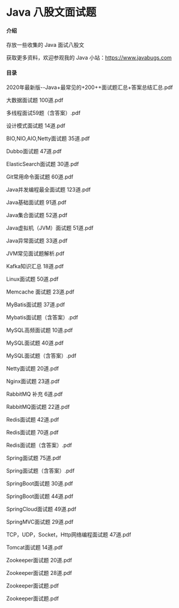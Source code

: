 # Java 八股文面试题

#### 介绍
存放一些收集的 Java 面试八股文

获取更多资料，欢迎参观我的 Java 小站：https://www.javabugs.com



#### 目录

2020年最新版--Java+最常见的+200++面试题汇总+答案总结汇总.pdf

大数据面试题 100道.pdf

多线程面试59题（含答案）.pdf

设计模式面试题 14道.pdf

BIO,NIO,AIO,Netty面试题 35道.pdf

Dubbo面试题 47道.pdf

ElasticSearch面试题 30道.pdf

Git常用命令面试题 60道.pdf

Java并发编程最全面试题 123道.pdf

Java基础面试题 91道.pdf

Java集合面试题 52道.pdf

Java虚拟机（JVM）面试题 51道.pdf

Java异常面试题 33道.pdf

JVM常见面试题解析.pdf

Kafka知识汇总 18道.pdf

Linux面试题 50道.pdf

Memcache 面试题  23道.pdf

MyBatis面试题 37道.pdf

Mybatis面试题（含答案）.pdf

MySQL高频面试题 10道.pdf

MySQL面试题 40道.pdf

MySQL面试题（含答案）.pdf

Netty面试题 20道.pdf

Nginx面试题 23道.pdf

RabbitMQ 补充 6道.pdf

RabbitMQ面试题 22道.pdf

Redis面试题  42道.pdf

Redis面试题 70道.pdf

Redis面试题（含答案）.pdf

Spring面试题 75道.pdf

Spring面试题（含答案）.pdf

SpringBoot面试题 30道.pdf

SpringBoot面试题 44道.pdf

SpringCloud面试题 49道.pdf

SpringMVC面试题 29道.pdf

TCP，UDP，Socket，Http网络编程面试题 47道.pdf

Tomcat面试题 14道.pdf

Zookeeper面试题 20道.pdf

Zookeeper面试题 28道.pdf

Zookeeper面试题.pdf

Zookeeper面试题.pdf